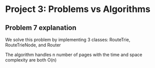 # Project 3: Problems vs Algorithms

## Problem 7 explanation

We solve this problem by implementing 3 classes: RouteTrie, RouteTrieNode, and Router

The algorithm handles n number of pages with the time and space complexity are both O(n)